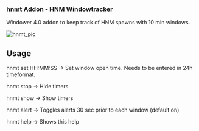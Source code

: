 ### hnmt Addon - HNM Windowtracker
Windower 4.0 addon to keep track of HNM spawns with 10 min windows.

![hnmt_pic](https://github.com/Tuple1337/hnmt/assets/145002308/029ff266-31b9-43b9-aedb-6c349dc4ddf5)

## Usage

hnmt set HH:MM:SS   ->   Set window open time. Needs to be entered in 24h timeformat.

hnmt stop   		->   Hide timers

hnmt show   		->   Show timers

hnmt alert   		->   Toggles alerts 30 sec prior to each window (default on)

hnmt help			-> 	 Shows this help
